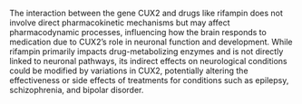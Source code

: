 The interaction between the gene CUX2 and drugs like rifampin does not involve direct pharmacokinetic mechanisms but may affect pharmacodynamic processes, influencing how the brain responds to medication due to CUX2’s role in neuronal function and development. While rifampin primarily impacts drug-metabolizing enzymes and is not directly linked to neuronal pathways, its indirect effects on neurological conditions could be modified by variations in CUX2, potentially altering the effectiveness or side effects of treatments for conditions such as epilepsy, schizophrenia, and bipolar disorder.